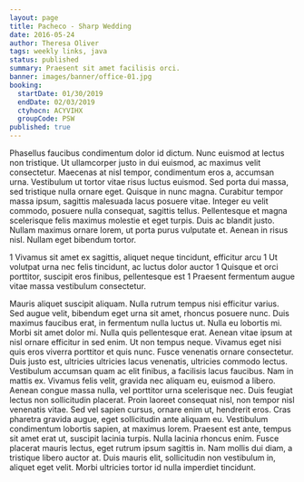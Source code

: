 ```yaml
---
layout: page
title: Pacheco - Sharp Wedding
date: 2016-05-24
author: Theresa Oliver
tags: weekly links, java
status: published
summary: Praesent sit amet facilisis orci.
banner: images/banner/office-01.jpg
booking:
  startDate: 01/30/2019
  endDate: 02/03/2019
  ctyhocn: ACYVIHX
  groupCode: PSW
published: true
---
```

Phasellus faucibus condimentum dolor id dictum. Nunc euismod at lectus non tristique. Ut ullamcorper justo in dui euismod, ac maximus velit consectetur. Maecenas at nisl tempor, condimentum eros a, accumsan urna. Vestibulum ut tortor vitae risus luctus euismod. Sed porta dui massa, sed tristique nulla ornare eget. Quisque in nunc magna. Curabitur tempor massa ipsum, sagittis malesuada lacus posuere vitae. Integer eu velit commodo, posuere nulla consequat, sagittis tellus. Pellentesque et magna scelerisque felis maximus molestie et eget turpis. Duis ac blandit justo. Nullam maximus ornare lorem, ut porta purus vulputate et. Aenean in risus nisl. Nullam eget bibendum tortor.

1 Vivamus sit amet ex sagittis, aliquet neque tincidunt, efficitur arcu
1 Ut volutpat urna nec felis tincidunt, ac luctus dolor auctor
1 Quisque et orci porttitor, suscipit eros finibus, pellentesque est
1 Praesent fermentum augue vitae massa vestibulum consectetur.

Mauris aliquet suscipit aliquam. Nulla rutrum tempus nisi efficitur varius. Sed augue velit, bibendum eget urna sit amet, rhoncus posuere nunc. Duis maximus faucibus erat, in fermentum nulla luctus ut. Nulla eu lobortis mi. Morbi sit amet dolor mi. Nulla quis pellentesque erat. Aenean vitae ipsum at nisl ornare efficitur in sed enim. Ut non tempus neque. Vivamus eget nisi quis eros viverra porttitor et quis nunc. Fusce venenatis ornare consectetur. Duis justo est, ultricies ultricies lacus venenatis, ultricies commodo lectus. Vestibulum accumsan quam ac elit finibus, a facilisis lacus faucibus. Nam in mattis ex.
Vivamus felis velit, gravida nec aliquam eu, euismod a libero. Aenean congue massa nulla, vel porttitor urna scelerisque nec. Duis feugiat lectus non sollicitudin placerat. Proin laoreet consequat nisl, non tempor nisl venenatis vitae. Sed vel sapien cursus, ornare enim ut, hendrerit eros. Cras pharetra gravida augue, eget sollicitudin ante aliquam eu. Vestibulum condimentum lobortis sapien, at maximus lorem. Praesent est ante, tempus sit amet erat ut, suscipit lacinia turpis. Nulla lacinia rhoncus enim. Fusce placerat mauris lectus, eget rutrum ipsum sagittis in. Nam mollis dui diam, a tristique libero auctor at. Duis mauris elit, sollicitudin non vestibulum in, aliquet eget velit. Morbi ultricies tortor id nulla imperdiet tincidunt.
